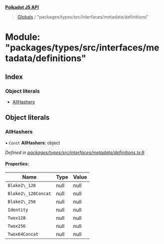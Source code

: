 **[Polkadot JS API](../README.md)**

> [Globals](../globals.md) / "packages/types/src/interfaces/metadata/definitions"

# Module: "packages/types/src/interfaces/metadata/definitions"

## Index

### Object literals

* [AllHashers](_packages_types_src_interfaces_metadata_definitions_.md#allhashers)

## Object literals

### AllHashers

▪ `Const` **AllHashers**: object

*Defined in [packages/types/src/interfaces/metadata/definitions.ts:9](https://github.com/polkadot-js/api/blob/d13e58fb3/packages/types/src/interfaces/metadata/definitions.ts#L9)*

#### Properties:

Name | Type | Value |
------ | ------ | ------ |
`Blake2\_128` | null | null |
`Blake2\_128Concat` | null | null |
`Blake2\_256` | null | null |
`Identity` | null | null |
`Twox128` | null | null |
`Twox256` | null | null |
`Twox64Concat` | null | null |
